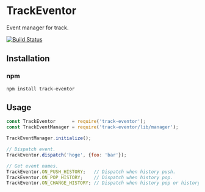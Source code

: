 # TrackEventor
Event manager for track.

[![Build Status](https://travis-ci.org/yosami-framework/track-eventor.svg?branch=master)](https://travis-ci.org/yosami-framework/track-eventor)

## Installation

### npm

```shell
npm install track-eventor
```

## Usage

```javascript
const TrackEventor      = require('track-eventor');
const TrackEventManager = require('track-eventor/lib/manager');

TrackEventManager.initialize();

// Dispatch event.
TrackEventor.dispatch('hoge', {foo: 'bar'});

// Get event names.
TrackEventor.ON_PUSH_HISTORY;   // Dispatch when history push.
TrackEventor.ON_POP_HISTORY;    // Dispatch when history pop.
TrackEventor.ON_CHANGE_HISTORY; // Dispatch when history pop or history push.
```
